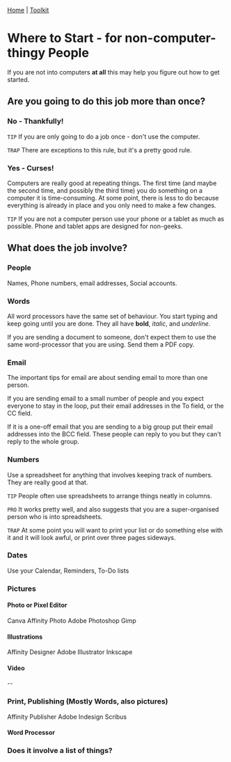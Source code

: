 [Home](index.html) | [Toolkit](Toolkit.html)

# Where to Start - for non-computer-thingy People

If you are not into computers **at all** this may help you figure out how to get started. 


## Are you going to do this job more than once? 

### No - Thankfully!
``TIP`` If you are only going to do a job once - don't use the computer. 

``TRAP`` There are exceptions to this rule, but it's a pretty good rule. 

### Yes - Curses!
Computers are really good at repeating things. The first time (and maybe the second time, 
and possibly the third time) you do something on a computer it is time-consuming. 
At some point, there is less to do because everything is already in place and you 
only need to make a few changes. 

``TIP`` If you are not a computer person use your phone or a tablet as much as possible. Phone and tablet apps are designed for non-geeks. 

## What does the job involve? 

### People
Names, Phone numbers, email addresses, Social accounts. 

### Words
All word processors have the same set of behaviour. You start typing and keep going until you are done. They all have **bold**, *italic*, and _underline_.

If you are sending a document to someone, don't expect them to use the same word-processor that you are using. Send them a PDF copy.

### Email
The important tips for email are about sending email to more than one person. 

If you are sending email to a small number of people and you expect everyone to stay in the loop, put their email addresses in the To field, or the CC field.

If it is a one-off email that you are sending to a big group put their email addresses into the BCC field. These people can reply to you but they can't reply to the whole group. 

### Numbers
Use a spreadsheet for anything that involves keeping track of numbers. They are really good at that. 

``TIP`` People often use spreadsheets to arrange things neatly in columns.  

``PRO`` It works pretty well, and also suggests that you are a super-organised person who is into spreadsheets. 

``TRAP`` At some point you will want to print your list or do something else with it and it will look awful, or print over three pages sideways. 

### Dates
Use your Calendar, Reminders, To-Do lists

### Pictures

#### Photo or Pixel Editor
Canva
Affinity Photo
Adobe Photoshop
Gimp
#### Illustrations
Affinity Designer
Adobe Illustrator
Inkscape
#### Video
-- 
### Print, Publishing (Mostly Words, also pictures)
Affinity Publisher
Adobe Indesign
Scribus
#### Word Processor


### Does it involve a list of things? 
